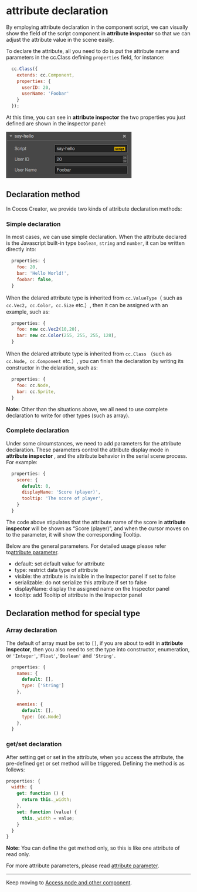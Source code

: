 # attribute declaration

By employing attribute declaration in the component script, we can visually show the field of the script component in **attribute inspector** so that
we can adjust the attribute value in the scene easily.

To declare the attribute, all you need to do is put the attribute name and parameters in the cc.Class defining `properties` field, for instance:

```javascript
  cc.Class({
    extends: cc.Component,
    properties: {
      userID: 20,
      userName: 'Foobar'
    }
  });
```

At this time, you can see in **attribute inspector** the two properties you just defined are shown in the inspector panel:

![properties-in-inspector](assets/properties-in-inspector.png)

## Declaration method

In Cocos Creator, we provide two kinds of attribute declaration methods: 

### Simple declaration

In most cases, we can use simple declaration. When the attribute declared is the Javascript built-in type `boolean`,
`string` and `number`, it can be written directly into:

```javascript
  properties: {
    foo: 20,
    bar: 'Hello World!',
    foobar: false,
  }
```

When the delared attribute type is inherited from `cc.ValueType`（ such as `cc.Vec2`，`cc.Color`，`cc.Size` etc.）,
then it can be assigned with an example, such as:

```javascript
  properties: {
    foo: new cc.Vec2(10,20),
    bar: new cc.Color(255, 255, 255, 128),
  }
```

When the delared attribute type is inherited from `cc.Class` （such as `cc.Node`，`cc.Component` etc.）, you can finish the declaration
by writing its constructor in the delaration, such as:

```javascript
  properties: {
    foo: cc.Node,
    bar: cc.Sprite,
  }
```

**Note:** Other than the situations above, we all need to use complete declaration to write for other types (such as array).

### Complete declaration

Under some circumstances, we need to add parameters for the attribute declaration. These parameters control the attribute display mode in **attribute inspector** , and
the attribute behavior in the serial scene process. For example:

```javascript
  properties: {
    score: {
      default: 0,
      displayName: 'Score (player)',
      tooltip: 'The score of player',
    }
  }
```

The code above stipulates that the attribute name of the score in **attribute inspector** will be shown as “Score (player)”,
and when the cursor moves on to the parameter, it will show the corresponding Tooltip.

Below are the general parameters. For detailed usage please refer to[attribute parameter](/manual/scripting/attributes).

- default: set default value for attribute
- type: restrict data type of attribute
- visible: the attribute is invisible in the Inspector panel if set to false
- serializable: do not serialize this attribute if set to false
- displayName: display the assigned name on the Inspector panel
- tooltip: add Tooltip of attribute in the Inspector panel

## Declaration method for special type

### Array declaration

The default of array must be set to `[]`, if you are about to edit in **attribute inspector**, then you also need to set the type into constructor, enumeration,
or `'Integer'`,`'Float'`,`'Boolean'` and `'String'`.

```js
  properties: {
    names: {
      default: [],
      type: ['String']
    },

    enemies: {
      default: [],
      type: [cc.Node]
    },
  }
```

### get/set declaration

After setting get or set in the attribute, when you access the attribute, the pre-defined get or set method will be triggered. Defining the method is as follows:

```js
properties: {
  width: {
    get: function () {
      return this._width;
    },
    set: function (value) {
      this._width = value;
    }
  }
}
```

**Note:** You can define the get method only, so this is like one attribute of read only.

For more attribute parameters, please read [attribute parameter](reference/attributes.md).

---

Keep moving to [Access node and other component](access-node-component.md). 
